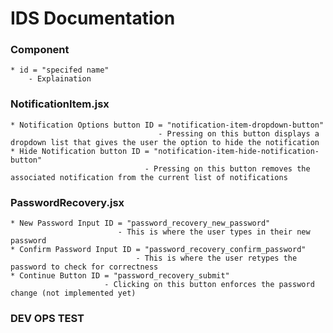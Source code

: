 # IDS Documentation  
### Component
    * id = "specifed name" 
        - Explaination
### NotificationItem.jsx
         
    * Notification Options button ID = "notification-item-dropdown-button" 
                                     - Pressing on this button displays a dropdown list that gives the user the option to hide the notification
    * Hide Notification button ID = "notification-item-hide-notification-button"
                                  - Pressing on this button removes the associated notification from the current list of notifications  

### PasswordRecovery.jsx
         
    * New Password Input ID = "password_recovery_new_password"
                            - This is where the user types in their new password
    * Confirm Password Input ID = "password_recovery_confirm_password"
                                - This is where the user retypes the password to check for correctness
    * Continue Button ID = "password_recovery_submit"
                         - Clicking on this button enforces the password change (not implemented yet)
                                
### DEV OPS TEST 